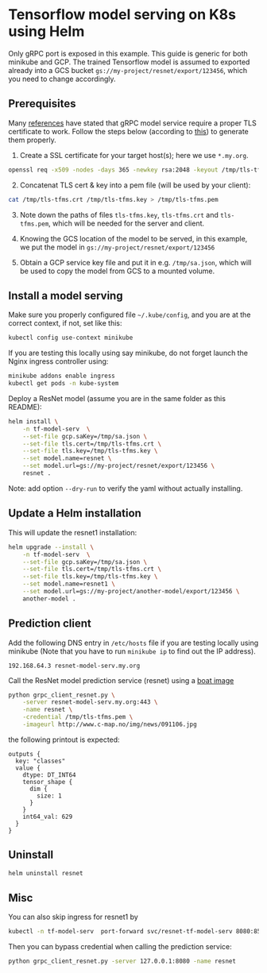 Tensorflow model serving on K8s using Helm
======

Only gRPC port is exposed in this example. This guide is generic for both minikube and GCP. The trained Tensorflow model is assumed to exported already into a GCS bucket `gs://my-project/resnet/export/123456`, which you need to change accordingly.

## Prerequisites

Many [references](https://github.com/kubernetes/ingress-nginx/issues/2444) have stated that gRPC model service require a proper TLS certificate to work. Follow the steps below (according to [this](https://github.com/kent-williams/grpc-python-kubernetes)) to generate them properly.

1. Create a SSL certificate for your target host(s); here we use `*.my.org`.
```bash
openssl req -x509 -nodes -days 365 -newkey rsa:2048 -keyout /tmp/tls-tfms.key -out /tmp/tls-tfms.crt -subj "/CN=*.my.org"
```

2. Concatenat TLS cert & key into a pem file (will be used by your client):
```bash
cat /tmp/tls-tfms.crt /tmp/tls-tfms.key > /tmp/tls-tfms.pem
```

3. Note down the paths of files `tls-tfms.key`, `tls-tfms.crt` and `tls-tfms.pem`, which will be needed for the server and client.

4. Knowing the GCS location of the model to be served, in this example, we put the model in `gs://my-project/resnet/export/123456`

5. Obtain a GCP service key file and put it in e.g. `/tmp/sa.json`, which will be used to copy the model from GCS to a mounted volume.


## Install a model serving

Make sure you properly configured file `~/.kube/config`, and you are at the correct context, if not, set like this:
```bash
kubectl config use-context minikube
```

If you are testing this locally using say minikube, do not forget launch the Nginx ingress controller using:
```bash
minikube addons enable ingress
kubectl get pods -n kube-system
```

Deploy a ResNet model (assume you are in the same folder as this README):

```bash
helm install \
    -n tf-model-serv  \
    --set-file gcp.saKey=/tmp/sa.json \
    --set-file tls.cert=/tmp/tls-tfms.crt \
    --set-file tls.key=/tmp/tls-tfms.key \
    --set model.name=resnet \
    --set model.url=gs://my-project/resnet/export/123456 \
    resnet .
```

Note: add option `--dry-run` to verify the yaml without actually installing.

## Update a Helm installation

This will update the resnet1 installation:
```bash
helm upgrade --install \
    -n tf-model-serv  \
    --set-file gcp.saKey=/tmp/sa.json \
    --set-file tls.cert=/tmp/tls-tfms.crt \
    --set-file tls.key=/tmp/tls-tfms.key \
    --set model.name=resnet1 \
    --set model.url=gs://my-project/another-model/export/123456 \
    another-model .
```

## Prediction client

Add the following DNS entry in `/etc/hosts` file if you are testing locally using minikube (Note that you have to run `minikube ip` to find out the IP address).
```
192.168.64.3 resnet-model-serv.my.org
```

Call the ResNet model prediction service (resnet) using a [boat image](http://www.c-map.no/img/news/091106.jpg)
```bash
python grpc_client_resnet.py \
    -server resnet-model-serv.my.org:443 \
    -name resnet \
    -credential /tmp/tls-tfms.pem \
    -imageurl http://www.c-map.no/img/news/091106.jpg
```

the following printout is expected:
```
outputs {
  key: "classes"
  value {
    dtype: DT_INT64
    tensor_shape {
      dim {
        size: 1
      }
    }
    int64_val: 629
  }
}
```

## Uninstall
```bash
helm uninstall resnet
```


## Misc
You can also skip ingress for resnet1 by
```bash
kubectl -n tf-model-serv  port-forward svc/resnet-tf-model-serv 8080:8500
```
Then you can bypass credential when calling the prediction service:
```bash
python grpc_client_resnet.py -server 127.0.0.1:8080 -name resnet
```

